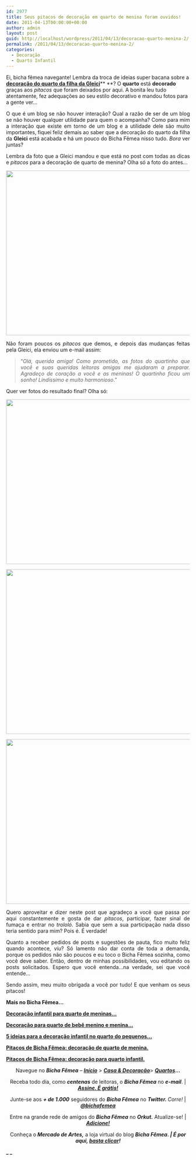 ```yaml
---
id: 2977
title: Seus pitacos de decoração em quarto de menina foram ouvidos!
date: 2011-04-13T00:00:00+00:00
author: admin
layout: post
guid: http://localhost/wordpress/2011/04/13/decoracao-quarto-menina-2/
permalink: /2011/04/13/decoracao-quarto-menina-2/
categories:
  - Decoração
  - Quarto Infantil
---
```

Ei, bicha fêmea navegante! Lembra da troca de ideias super bacana sobre a **[decoração do quarto da filha da Gleici](http://www.trololodemulher.com.br/2011/02/02/decoracao-quarto-menina/)**** **? O **quarto** está **decorado** graças aos _pitacos_ que foram deixados por aqui. A bonita leu tudo atentamente, fez adequações ao seu estilo decorativo e mandou fotos para a gente ver…

<p style="text-align: justify;">
  O que é um blog se não houver interação? Qual a razão de ser de um blog se não houver qualquer utilidade para quem o acompanha? Como para mim a interação que existe em torno de um blog e a utilidade dele são muito importantes, fiquei feliz demais ao saber que a decoração do quarto da filha da <strong>Gleici</strong> está acabada e há um pouco do Bicha Fêmea nisso tudo. <em>Bora</em> ver juntas?
</p>

<!--more-->

<p style="text-align: justify;">
  Lembra da foto que a Gleici mandou e que está no post com todas as dicas e <em>pitacos</em> para a decoração de quarto de menina? Olha só a foto do antes…
</p>

<p style="text-align: center;">
  <a href="http://www.trololodemulher.com.br/blog/wp-content/uploads/2011/04/quarto-de-menina.jpg"><img class="alignnone size-full wp-image-6228" title="quarto de menina" src="http://www.trololodemulher.com.br/blog/wp-content/uploads/2011/04/quarto-de-menina.jpg" alt="" width="600" height="450" /></a>
</p>

<p style="text-align: justify;">
  Não foram poucos os<em> pitacos</em> que demos, e depois das mudanças feitas pela Gleici, ela enviou um e-mail assim:
</p>

<blockquote style="text-align: justify;">
  <p>
    “<em>Olá, querida amiga! Como prometido, as fotos do quartinho que você e suas queridas leitoras amigas me ajudaram a preparar. Agradeço de coração a você e as meninas! O quartinho ficou um sonho! Lindíssimo e muito harmonioso</em>.”
  </p>
</blockquote>

<p style="text-align: justify;">
  Quer ver fotos do resultado final? Olha só:
</p>

<p style="text-align: center;">
  <a href="http://www.trololodemulher.com.br/blog/wp-content/uploads/2011/04/quarto-de-menina1.jpg"><img class="alignnone size-full wp-image-6229" title="quarto de menina" src="http://www.trololodemulher.com.br/blog/wp-content/uploads/2011/04/quarto-de-menina1.jpg" alt="" width="600" height="450" /></a>
</p>

<p style="text-align: center;">
  <a href="http://www.trololodemulher.com.br/blog/wp-content/uploads/2011/04/quarto-de-menina2.jpg"><img class="alignnone size-full wp-image-6230" title="quarto de menina[2]" src="http://www.trololodemulher.com.br/blog/wp-content/uploads/2011/04/quarto-de-menina2.jpg" alt="" width="600" height="450" /></a>
</p>

<p style="text-align: center;">
  <a href="http://www.trololodemulher.com.br/blog/wp-content/uploads/2011/04/quarto-de-menina3.jpg"><img class="alignnone size-full wp-image-6231" title="quarto de menina[3]" src="http://www.trololodemulher.com.br/blog/wp-content/uploads/2011/04/quarto-de-menina3.jpg" alt="" width="600" height="450" /></a>
</p>

<p style="text-align: justify;">
  Quero aproveitar e dizer neste post que agradeço a você que passa por aqui constantemente e gosta de dar <em>pitacos</em>, participar, fazer sinal de fumaça e entrar no<em> trololó</em>. Sabia que sem a sua participação nada disso teria sentido para mim? Pois é. É verdade!
</p>

<p style="text-align: justify;">
  Quanto a receber pedidos de posts e sugestões de pauta, fico muito feliz quando acontece, <em>viu</em>? Só lamento não dar conta de toda a demanda, porque os pedidos não são poucos e eu toco o Bicha Fêmea sozinha, como você deve saber. Então, dentro de minhas possibilidades, vou editando os posts solicitados. Espero que você entenda…na verdade, sei que você entende…
</p>

<p style="text-align: justify;">
  Sendo assim, meu muito obrigada a você por tudo! E que venham os seus pitacos!
</p>

**Mais no Bicha Fêmea…**

**[Decoração infantil para quarto de meninas…](http://www.trololodemulher.com.br/2011/04/04/decoracao-quarto-meninas/)**

**[Decoração para quarto de bebê menino e menina…](http://www.trololodemulher.com.br/2011/03/28/decoracao-bebe-menino-menina/)**

**[5 ideias para a decoração infantil no quarto do pequenos…](http://www.trololodemulher.com.br/2011/03/14/ideias-decoracao-infantil/)**

**[Pitacos de Bicha Fêmea: decoração de quarto de menina.](http://www.trololodemulher.com.br/2011/02/02/decoracao-quarto-menina/)**

**[Pitacos de Bicha Fêmea: decoração para quarto infantil.](http://www.trololodemulher.com.br/2010/08/16/decoracao-quarto-infantil/)**

<p style="text-align: center;">
  Navegue no <strong><em>Bicha Fêmea</em></strong> – <strong><em><a href="http://www.trololodemulher.com.br/">Início</a></em></strong> > <a href="http://www.trololodemulher.com.br/casaedecoracao/"><strong><em>Casa & Decoração</em></strong></a>> <a href="http://www.trololodemulher.com.br/category/decoracao/quartos/"><em><strong>Quartos</strong></em></a><strong>…</strong>
</p>

<p style="text-align: center;">
  Receba todo dia, como <strong><em>centenas</em></strong> de leitoras, o <strong><em>Bicha Fêmea</em></strong> no <strong><em>e-mail</em></strong>. | <strong><em><a href="http://feedburner.google.com/fb/a/mailverify?uri=blogbichafemea&loc=pt_BR">Assine. É grátis!</a></em></strong>
</p>

<p style="text-align: center;">
  Junte-se aos <strong><em>+ de 1.000</em></strong> seguidores do <strong><em>Bicha Fêmea</em></strong> no <em><strong>Twitter. </strong>Corre!</em> | <strong><em><a href="http://twitter.com/bichafemea">@bichafemea</a></em></strong>
</p>

<p style="text-align: center;">
  Entre na grande rede de amigos do <strong><em>Bicha Fêmea</em></strong> no <strong><em>Orkut.</em></strong> Atualize-se! | <strong><em><a href="http://www.orkut.com.br/Main#Profile?uid=5161612886294499900">Adicione!</a></em></strong>
</p>

<p style="text-align: center;">
  Conheça o<strong><em> Mercado de Artes,</em></strong> a loja virtual do blog <strong><em>Bicha Fêmea. | É por aqui, </em></strong><a href="http://www.trololodemulher.com.br/loja/"><strong><em>basta clicar</em></strong></a><strong><em>!</em></strong>
</p>

**_ _**